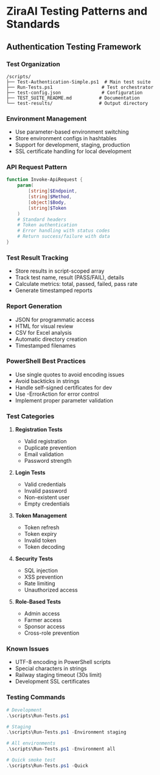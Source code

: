 # ZiraAI Testing Patterns and Standards

## Authentication Testing Framework

### Test Organization
```
/scripts/
├── Test-Authentication-Simple.ps1  # Main test suite
├── Run-Tests.ps1                  # Test orchestrator
├── test-config.json               # Configuration
├── TEST_SUITE_README.md          # Documentation
└── test-results/                 # Output directory
```

### Environment Management
- Use parameter-based environment switching
- Store environment configs in hashtables
- Support for development, staging, production
- SSL certificate handling for local development

### API Request Pattern
```powershell
function Invoke-ApiRequest {
    param(
        [string]$Endpoint,
        [string]$Method,
        [object]$Body,
        [string]$Token
    )
    # Standard headers
    # Token authentication
    # Error handling with status codes
    # Return success/failure with data
}
```

### Test Result Tracking
- Store results in script-scoped array
- Track test name, result (PASS/FAIL), details
- Calculate metrics: total, passed, failed, pass rate
- Generate timestamped reports

### Report Generation
- JSON for programmatic access
- HTML for visual review
- CSV for Excel analysis
- Automatic directory creation
- Timestamped filenames

### PowerShell Best Practices
- Use single quotes to avoid encoding issues
- Avoid backticks in strings
- Handle self-signed certificates for dev
- Use -ErrorAction for error control
- Implement proper parameter validation

### Test Categories
1. **Registration Tests**
   - Valid registration
   - Duplicate prevention
   - Email validation
   - Password strength

2. **Login Tests**
   - Valid credentials
   - Invalid password
   - Non-existent user
   - Empty credentials

3. **Token Management**
   - Token refresh
   - Token expiry
   - Invalid token
   - Token decoding

4. **Security Tests**
   - SQL injection
   - XSS prevention
   - Rate limiting
   - Unauthorized access

5. **Role-Based Tests**
   - Admin access
   - Farmer access
   - Sponsor access
   - Cross-role prevention

### Known Issues
- UTF-8 encoding in PowerShell scripts
- Special characters in strings
- Railway staging timeout (30s limit)
- Development SSL certificates

### Testing Commands
```powershell
# Development
.\scripts\Run-Tests.ps1

# Staging
.\scripts\Run-Tests.ps1 -Environment staging

# All environments
.\scripts\Run-Tests.ps1 -Environment all

# Quick smoke test
.\scripts\Run-Tests.ps1 -Quick
```